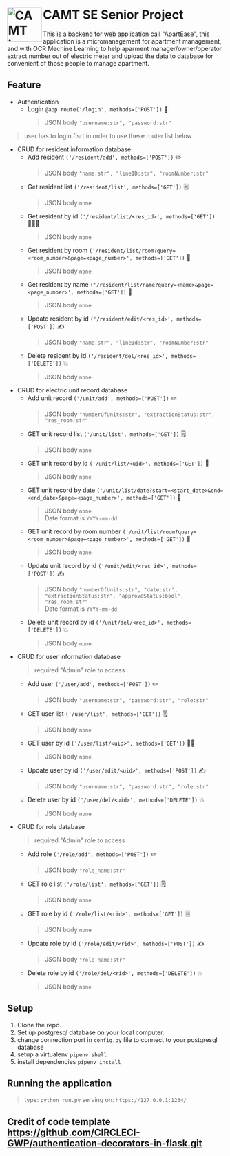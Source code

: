 # CAMT SE Senior Project <img align="left" width="80" height="80" src="https://scontent.fbkk12-4.fna.fbcdn.net/v/t39.30808-6/431325518_800579332108285_62558907469796459_n.jpg?_nc_cat=103&ccb=1-7&_nc_sid=5f2048&_nc_eui2=AeEogoPfZBc9n9qsGk60U-rHuJagYPsOrQq4lqBg-w6tClgDnvKtSzaRiPnL1tjo99ydIeUKTgHbPSxYGCP5G6wg&_nc_ohc=_OAHiDb5KjcQ7kNvgGzPfoW&_nc_ht=scontent.fbkk12-4.fna&oh=00_AYDkQUBLecu5pMOZvC0L4Rl4rgLMXOmH9GgNfMqihE_MFA&oe=665BD233" alt="CAMT icon">
  This is a backend for web application call "ApartEase", this application is a micromanagement for apartment management, and with OCR Mechine Learning to help aparment manager/owner/operator extract number out of electric meter and upload the data to database for convenient of those people to manage apartment.

## Feature
- Authentication
  - Login ```@app.route('/login', methods=['POST'])``` 🔐 <br>
    > JSON body `"username:str", "password:str"`
> user has to login fisrt in order to use these router list below
- CRUD for resident information database
  - Add resident ```('/resident/add', methods=['POST'])``` ✏️ <br>
    > JSON body `"name:str", "lineID:str", "roomNumber:str"`
  - Get resident list ```('/resident/list', methods=['GET'])``` 🗒️ <br>
    > JSON body `none`
  - Get resident by id ```('/resident/list/<res_id>', methods=['GET'])``` 👱🏻‍♂️ <br>
    > JSON body `none`
  - Get resident by room ```('/resident/list/room?query=<room_number>&page=<page_number>', methods=['GET'])``` 🚪 <br>
    > JSON body `none`
  - Get resident by name ```('/resident/list/name?query=<name>&page=<page_number>', methods=['GET'])``` 🎩 <br>
    > JSON body `none`
  - Update resident by id ```('/resident/edit/<res_id>', methods=['POST'])``` ✍️ <br>
    > JSON body `"name:str", "lineId:str", "roomNumber:str"`
  - Delete resident by id ```('/resident/del/<res_id>', methods=['DELETE'])``` 💥 <br>
    > JSON body `none`
- CRUD for electric unit record database
  - Add unit record ```('/unit/add', methods=['POST'])``` ✏️ <br>
    > JSON body `"numberOfUnits:str", "extractionStatus:str", "res_room:str"`
  - GET unit record list ```('/unit/list', methods=['GET'])``` 🗒️ <br>
    > JSON body `none`
  - GET unit record by id ```('/unit/list/<uid>', methods=['GET'])``` 📃 <br>
    > JSON body `none`
  - GET unit record by date ```('/unit/list/date?start=<start_date>&end=<end_date>&page=<page_number>', methods=['GET'])``` 📆 <br>
    > JSON body `none` <br> Date format is `YYYY-mm-dd`
  - GET unit record by room number ```('/unit/list/room?query=<room_number>&page=<page_number>', methods=['GET'])``` 🚪 <br>
    > JSON body `none`
  - Update unit record by id ```('/unit/edit/<rec_id>', methods=['POST'])``` ✍️ <br>
    > JSON body `"numberOfUnits:str", "date:str", "extractionStatus:str", "approveStatus:bool", "res_room:str"`<br> Date format is `YYYY-mm-dd`
  - Delete unit record by id ```('/unit/del/<rec_id>', methods=['DELETE'])``` 💥 <br>
    > JSON body `none`
- CRUD for user information database
  > required "Admin" role to access
  - Add user ```('/user/add', methods=['POST'])``` ✏️ <br>
    > JSON body `"username:str", "password:str", "role:str"`
  - GET user list ```('/user/list', methods=['GET'])``` 🗒️ <br>
    > JSON body `none`
  - GET user by id ```('/user/list/<uid>', methods=['GET'])``` 👨‍💻 <br>
    > JSON body `none`
  - Update user by id ```('/user/edit/<uid>', methods=['POST'])``` ✍️ <br>
    > JSON body `"username:str", "password:str", "role:str"`
  - Delete user by id ```('/user/del/<uid>', methods=['DELETE'])``` 💥 <br>
    > JSON body `none`
- CRUD for role database
  > required "Admin" role to access
  - Add role ```('/role/add', methods=['POST'])``` ✏️ <br>
    > JSON body `"role_name:str"`
  - GET role list ```('/role/list', methods=['GET'])``` 🗒️ <br>
    > JSON body `none`
  - GET role by id ```('/role/list/<rid>', methods=['GET'])``` 🗒️ <br>
    > JSON body `none`
  - Update role by id ```('/role/edit/<rid>', methods=['POST'])``` ✍️ <br>
    > JSON body `"role_name:str"`
  - Delete role by id ```('/role/del/<rid>', methods=['DELETE'])``` 💥 <br>
    > JSON body `none`

## Setup

1. Clone the repo.
2. Set up postgresql database on your local computer.
3. change connection port in `config.py` file to connect to your postgresql database
4. setup a virtualenv `pipenv shell`
5. install dependencies `pipenv install`

## Running the application

> type: `python run.py`
> serving on: `https://127.0.0.1:1234/`

## Credit of code template https://github.com/CIRCLECI-GWP/authentication-decorators-in-flask.git

